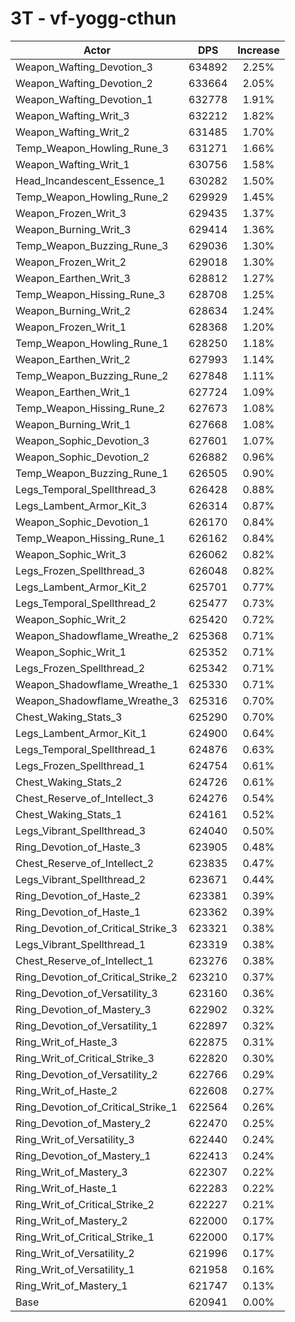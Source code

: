 # 3T - vf-yogg-cthun
| Actor | DPS | Increase |
|---|:---:|:---:|
|Weapon_Wafting_Devotion_3|634892|2.25%|
|Weapon_Wafting_Devotion_2|633664|2.05%|
|Weapon_Wafting_Devotion_1|632778|1.91%|
|Weapon_Wafting_Writ_3|632212|1.82%|
|Weapon_Wafting_Writ_2|631485|1.70%|
|Temp_Weapon_Howling_Rune_3|631271|1.66%|
|Weapon_Wafting_Writ_1|630756|1.58%|
|Head_Incandescent_Essence_1|630282|1.50%|
|Temp_Weapon_Howling_Rune_2|629929|1.45%|
|Weapon_Frozen_Writ_3|629435|1.37%|
|Weapon_Burning_Writ_3|629414|1.36%|
|Temp_Weapon_Buzzing_Rune_3|629036|1.30%|
|Weapon_Frozen_Writ_2|629018|1.30%|
|Weapon_Earthen_Writ_3|628812|1.27%|
|Temp_Weapon_Hissing_Rune_3|628708|1.25%|
|Weapon_Burning_Writ_2|628634|1.24%|
|Weapon_Frozen_Writ_1|628368|1.20%|
|Temp_Weapon_Howling_Rune_1|628250|1.18%|
|Weapon_Earthen_Writ_2|627993|1.14%|
|Temp_Weapon_Buzzing_Rune_2|627848|1.11%|
|Weapon_Earthen_Writ_1|627724|1.09%|
|Temp_Weapon_Hissing_Rune_2|627673|1.08%|
|Weapon_Burning_Writ_1|627668|1.08%|
|Weapon_Sophic_Devotion_3|627601|1.07%|
|Weapon_Sophic_Devotion_2|626882|0.96%|
|Temp_Weapon_Buzzing_Rune_1|626505|0.90%|
|Legs_Temporal_Spellthread_3|626428|0.88%|
|Legs_Lambent_Armor_Kit_3|626314|0.87%|
|Weapon_Sophic_Devotion_1|626170|0.84%|
|Temp_Weapon_Hissing_Rune_1|626162|0.84%|
|Weapon_Sophic_Writ_3|626062|0.82%|
|Legs_Frozen_Spellthread_3|626048|0.82%|
|Legs_Lambent_Armor_Kit_2|625701|0.77%|
|Legs_Temporal_Spellthread_2|625477|0.73%|
|Weapon_Sophic_Writ_2|625420|0.72%|
|Weapon_Shadowflame_Wreathe_2|625368|0.71%|
|Weapon_Sophic_Writ_1|625352|0.71%|
|Legs_Frozen_Spellthread_2|625342|0.71%|
|Weapon_Shadowflame_Wreathe_1|625330|0.71%|
|Weapon_Shadowflame_Wreathe_3|625316|0.70%|
|Chest_Waking_Stats_3|625290|0.70%|
|Legs_Lambent_Armor_Kit_1|624900|0.64%|
|Legs_Temporal_Spellthread_1|624876|0.63%|
|Legs_Frozen_Spellthread_1|624754|0.61%|
|Chest_Waking_Stats_2|624726|0.61%|
|Chest_Reserve_of_Intellect_3|624276|0.54%|
|Chest_Waking_Stats_1|624161|0.52%|
|Legs_Vibrant_Spellthread_3|624040|0.50%|
|Ring_Devotion_of_Haste_3|623905|0.48%|
|Chest_Reserve_of_Intellect_2|623835|0.47%|
|Legs_Vibrant_Spellthread_2|623671|0.44%|
|Ring_Devotion_of_Haste_2|623381|0.39%|
|Ring_Devotion_of_Haste_1|623362|0.39%|
|Ring_Devotion_of_Critical_Strike_3|623321|0.38%|
|Legs_Vibrant_Spellthread_1|623319|0.38%|
|Chest_Reserve_of_Intellect_1|623276|0.38%|
|Ring_Devotion_of_Critical_Strike_2|623210|0.37%|
|Ring_Devotion_of_Versatility_3|623160|0.36%|
|Ring_Devotion_of_Mastery_3|622902|0.32%|
|Ring_Devotion_of_Versatility_1|622897|0.32%|
|Ring_Writ_of_Haste_3|622875|0.31%|
|Ring_Writ_of_Critical_Strike_3|622820|0.30%|
|Ring_Devotion_of_Versatility_2|622766|0.29%|
|Ring_Writ_of_Haste_2|622608|0.27%|
|Ring_Devotion_of_Critical_Strike_1|622564|0.26%|
|Ring_Devotion_of_Mastery_2|622470|0.25%|
|Ring_Writ_of_Versatility_3|622440|0.24%|
|Ring_Devotion_of_Mastery_1|622413|0.24%|
|Ring_Writ_of_Mastery_3|622307|0.22%|
|Ring_Writ_of_Haste_1|622283|0.22%|
|Ring_Writ_of_Critical_Strike_2|622227|0.21%|
|Ring_Writ_of_Mastery_2|622000|0.17%|
|Ring_Writ_of_Critical_Strike_1|622000|0.17%|
|Ring_Writ_of_Versatility_2|621996|0.17%|
|Ring_Writ_of_Versatility_1|621958|0.16%|
|Ring_Writ_of_Mastery_1|621747|0.13%|
|Base|620941|0.00%|
